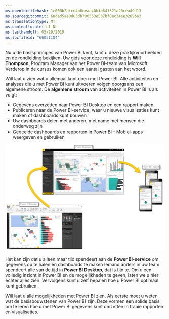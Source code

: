 ```yaml
---
ms.openlocfilehash: 1c000b2bfce4b6eeaa40b1a641321a20cea49d13
ms.sourcegitcommit: 60dad5aa0d85db790553e537bf8ac34ee3289ba3
ms.translationtype: MT
ms.contentlocale: nl-NL
ms.lasthandoff: 05/29/2019
ms.locfileid: "66051104"
---
```

Nu u de basisprincipes van Power BI kent, kunt u deze praktijkvoorbeelden en de rondleiding bekijken. Uw gids voor deze rondleiding is **Will Thompson**, Program Manager van het Power BI-team van Microsoft. Verderop in de cursus komen ook een aantal gasten aan het woord.

Will laat u zien wat u allemaal kunt doen met Power BI. Alle activiteiten en analyses die u met Power BI kunt uitvoeren volgen doorgaans een algemene stroom. De **algemene stroom** van activiteiten in Power BI is als volgt:

* Gegevens overzetten naar Power BI Desktop en een rapport maken.
* Publiceren naar de Power BI-service, waar u nieuwe visualisaties kunt maken of dashboards kunt bouwen
* Uw dashboards delen met anderen, met name met mensen die onderweg zijn
* Gedeelde dashboards en rapporten in Power BI - Mobiel-apps weergeven en gebruiken

![](media/0-1-intro-using-power-bi/c0a1_1.png)

Het kan zijn dat u alleen maar tijd spendeert aan de **Power BI-service** om gegevens op te halen en dashboards te maken Iemand anders in uw team spendeert alle van de tijd in **Power BI Desktop**, dat is fijn te. Om u een volledig inzicht in Power BI en de mogelijkheden te geven, laten we u hier echter alles zien. Vervolgens kunt u zelf bepalen hoe u Power BI optimaal kunt gebruiken.

Will laat u alle mogelijkheden met Power BI zien. Als eerste moet u weten wat de basisbouwstenen van Power BI zijn. Deze vormen een solide basis om te leren hoe u met Power BI gegevens kunt omzetten in fraaie rapporten en visualisaties.

